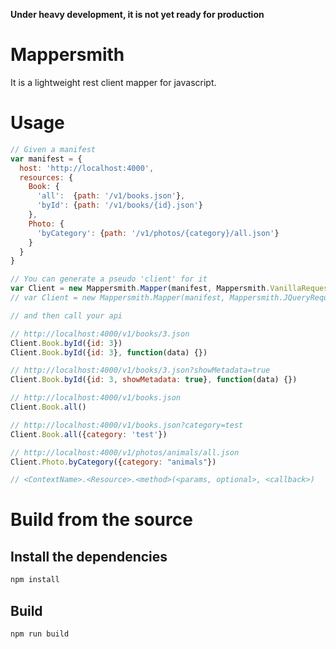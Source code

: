 **Under heavy development, it is not yet ready for production**

# Mappersmith

It is a lightweight rest client mapper for javascript.

# Usage

```javascript
// Given a manifest
var manifest = {
  host: 'http://localhost:4000',
  resources: {
    Book: {
      'all':  {path: '/v1/books.json'},
      'byId': {path: '/v1/books/{id}.json'}
    },
    Photo: {
      'byCategory': {path: '/v1/photos/{category}/all.json'}
    }
  }
}

// You can generate a pseudo 'client' for it
var Client = new Mappersmith.Mapper(manifest, Mappersmith.VanillaRequest).build()
// var Client = new Mappersmith.Mapper(manifest, Mappersmith.JQueryRequest).build()

// and then call your api

// http://localhost:4000/v1/books/3.json
Client.Book.byId({id: 3})
Client.Book.byId({id: 3}, function(data) {})

// http://localhost:4000/v1/books/3.json?showMetadata=true
Client.Book.byId({id: 3, showMetadata: true}, function(data) {})

// http://localhost:4000/v1/books.json
Client.Book.all()

// http://localhost:4000/v1/books.json?category=test
Client.Book.all({category: 'test'})

// http://localhost:4000/v1/photos/animals/all.json
Client.Photo.byCategory({category: "animals"})

// <ContextName>.<Resource>.<method>(<params, optional>, <callback>)
```

# Build from the source

## Install the dependencies

```sh
npm install
```

## Build

```sh
npm run build
```
